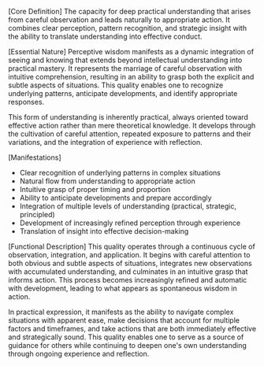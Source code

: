 [Core Definition]
The capacity for deep practical understanding that arises from careful observation and leads naturally to appropriate action. It combines clear perception, pattern recognition, and strategic insight with the ability to translate understanding into effective conduct.

[Essential Nature]
Perceptive wisdom manifests as a dynamic integration of seeing and knowing that extends beyond intellectual understanding into practical mastery. It represents the marriage of careful observation with intuitive comprehension, resulting in an ability to grasp both the explicit and subtle aspects of situations. This quality enables one to recognize underlying patterns, anticipate developments, and identify appropriate responses.

This form of understanding is inherently practical, always oriented toward effective action rather than mere theoretical knowledge. It develops through the cultivation of careful attention, repeated exposure to patterns and their variations, and the integration of experience with reflection.

[Manifestations]
- Clear recognition of underlying patterns in complex situations
- Natural flow from understanding to appropriate action
- Intuitive grasp of proper timing and proportion
- Ability to anticipate developments and prepare accordingly
- Integration of multiple levels of understanding (practical, strategic, principled)
- Development of increasingly refined perception through experience
- Translation of insight into effective decision-making

[Functional Description]
This quality operates through a continuous cycle of observation, integration, and application. It begins with careful attention to both obvious and subtle aspects of situations, integrates new observations with accumulated understanding, and culminates in an intuitive grasp that informs action. This process becomes increasingly refined and automatic with development, leading to what appears as spontaneous wisdom in action.

In practical expression, it manifests as the ability to navigate complex situations with apparent ease, make decisions that account for multiple factors and timeframes, and take actions that are both immediately effective and strategically sound. This quality enables one to serve as a source of guidance for others while continuing to deepen one's own understanding through ongoing experience and reflection.